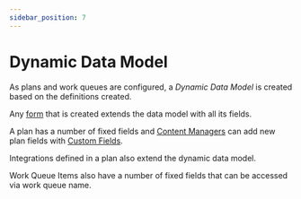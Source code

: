 ```yaml
---
sidebar_position: 7
---
```


# Dynamic Data Model

As plans and work queues are configured, a *Dynamic Data Model* is created based on the definitions created.

Any [form](/creating-plans/forms-and-fields/form-editor) that is created extends the data model with all its fields. 

A plan has a number of fixed fields and [Content Managers](/using-healix/user-types#content-manager) can add new plan fields with [Custom Fields](/creating-plans/forms-and-fields/custom-fields).  

Integrations defined in a plan also extend the dynamic data model.

Work Queue Items also have a number of fixed fields that can be accessed via work queue name.

